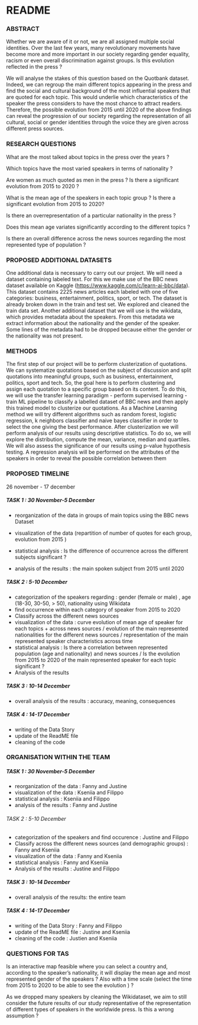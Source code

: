 # README


### ABSTRACT 

Whether we are aware of it or not, we are all assigned multiple social identities. Over the last few years, many revolutionary movements have become more and more important in our society regarding gender equality, racism or even overall discrimination against groups. Is this evolution reflected in the press ? 


We will analyse the stakes of this question based on the Quotbank dataset. Indeed, we can regroup the main different topics appearing in the press and find the social and cultural background of the most influential speakers that are quoted for each topic. This would underlie which characteristics of the speaker the press considers to have the most chance to attract readers. Therefore, the possible evolution from 2015 until 2020 of the above findings can reveal the progression of our society regarding the representation of all cultural, social or gender identities through the voice they are given across different press sources. 


### RESEARCH QUESTIONS 

What are the most talked about topics in the press  over the years  ? 


Which topics have the most varied speakers in terms of nationality ? 


Are women as much quoted as men in the press ? Is there a significant evolution  from 2015 to 2020 ? 


What is the mean age of the speakers in each topic group ? Is there a significant evolution from 2015 to 2020? 


Is there an overrepresentation of a particular nationality in the press ? 


Does this mean age variates significantly according to the different topics ? 


Is there an overall difference across the news sources regarding the most represented type of population ? 



### PROPOSED ADDITIONAL DATASETS 

One additional data is necessary to carry out our project. We will need a dataset containing labeled text. For this we make use of the BBC news dataset available on Kaggle (https://www.kaggle.com/c/learn-ai-bbc/data). This dataset contains 2225 news articles each labeled with one of five categories: business, entertainment, politics, sport, or tech. The dataset is already broken down in the train and test set. We explored and cleaned the train data set.
Another additional dataset that we will use is the wikidata, which provides metadata about the speakers. From this metadata we extract information about the nationality and the gender of the speaker. Some lines of the metadata had to be dropped because either the gender or the nationality was not present.

### METHODS

The first step of our project will be to perform clusterization of quotations. We can systematize quotations based on the subject of discussion and split quotations into meaningful groups, such as business, entertainment, politics, sport and tech. So, the goal here is to perform clustering and assign each quotation to a specific group based on its content. To do this, we will use the transfer learning paradigm - perform supervised learning - train ML pipeline to classify a labelled dataset of BBC news and then apply this trained model to clusterize our quotations. As a Machine Learning method we will try different algorithms such as random forest, logistic regression, k neighbors classifier and naive bayes classifier in order to select the one giving the best performance. 
After clusterization we will perform analysis of our results using descriptive statistics. To do so, we will explore the distribution, compute the mean, variance, median and quartiles. We will also assess the significance of our results using p-value hypothesis testing. A regression analysis will be performed on the attributes of the speakers in order to reveal the possible correlation between them



### PROPOSED TIMELINE 
26 november - 17 december 


##### TASK 1 : 30 November-5 December 

* reorganization of the data in groups of main topics using the BBC news Dataset

* visualization of the data (repartition of number of quotes for each group, evolution from 2015 )

 * statistical analysis : Is the difference of occurrence across the different subjects significant ?
 
 * analysis of the results :  the main spoken subject from 2015 until 2020 

##### TASK 2 : 5-10 December 

* categorization of the speakers regarding : gender (female or male) , age (18-30, 30-50, > 50), nationality using Wikidata 
* find occurrence within each category of speaker from 2015 to 2020  
* Classify across the different news sources 
* visualization of the data : curve evolution of mean age of speaker for each topics + across news sources / evolution of the main represented nationalities for the different news sources /  representation of the main represented speaker characteristics across time 
* statistical analysis : Is there a correlation between represented population (age and nationality) and news sources / Is the evolution from 2015 to 2020 of the main represented speaker for each topic significant ? 
* Analysis of the results 

##### TASK 3 : 10-14  December
 
* overall analysis of the results : accuracy, meaning, consequences

##### TASK 4 : 14-17 December 
* writing of the Data Story 
* update of the ReadME file 
* cleaning of the code 

 ### ORGANISATION WITHIN THE TEAM 

##### TASK 1 : 30 November-5 December 

* reorganization of the data :   Fanny and Justine 
* visualization of the data :  Kseniia and Filippo 
* statistical analysis :  Kseniia and Filippo 
* analysis of the results :  Fanny and Justine 


###### TASK 2 : 5-10 December  
* categorization of the speakers and find occurence : Justine and Filippo 
* Classify across the different news sources (and demographic groups) : Fanny and Kseniia 
* visualization of the data : Fanny and Kseniia 
* statistical analysis : Fanny and Kseniia 
* Analysis of the results :  Justine and Filippo 

##### TASK 3 : 10-14  December
 
* overall analysis of the results: the entire team 

##### TASK 4 : 14-17 December 

* writing of the Data Story  : Fanny and Filippo 
* update of the ReadME file :  Justine and Kseniia 
* cleaning of the code : Justien and Kseniia 





### QUESTIONS FOR TAS 

Is an interactive map feasible where you can select a country and, according to the speaker’s nationality, it will display the mean age and most represented gender of the speakers ? Also with a time scale (select the time from 2015 to 2020 to be able to see the evolution ) ? 


As we dropped many speakers by cleaning the Wikidataset, we aim to still consider the future results of our study representative of the representation of different types of speakers in the worldwide press. Is this a wrong assumption ?


